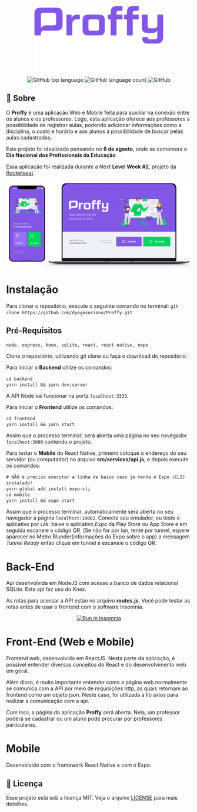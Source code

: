 <div align="center"><img src=".github/logo.svg" width="350px" /></div>

<p align="center">
  <img alt="GitHub top language" src="https://img.shields.io/github/languages/top/dyegosoriano/proffy?style=flat-square">
  <img alt="GitHub language count" src="https://img.shields.io/github/languages/count/dyegosoriano/proffy?style=flat-square">
  <img alt="GitHub" src="https://img.shields.io/github/license/dyegosoriano/proffy?style=flat-square">
  <br>
</p>

## :bookmark: Sobre

O **Proffy** é uma aplicação Web e Mobile feita para auxiliar na conexão entre os alunos e os professores. Logo, esta aplicação oferece aos professores a possibilidade de registrar aulas, podendo adicionar informações como a disciplina, o custo e horário e aos alunos a possibilidade de buscar pelas aulas cadastradas.

Este projeto foi idealizado pensando no **6 de agosto**, onde se comemora o **Dia Nacional dos Profissionais da Educação**.

Essa aplicação foi realizada durante a Next **Level Week #2**, projeto da [Rocketseat](https://rocketseat.com.br/).

<img src='.github/mockup.png'/>

# Instalação

Para clonar o repositório, execute o seguinte comando no terminal:
`git clone https://github.com/dyegosoriano/Proffy.git`

## Pré-Requisitos

`node, express, knex, sqlite, react, react-native, expo`

Clone o repositório, utilizando git clone ou faça o download do repositório.

Para iniciar o **Backend** utilize os comandos:

```
cd backend
yarn install && yarn dev:server
```

A API Node vai funcionar na porta `localhost:3333`.

Para iniciar o **Frontend** utilize os comandos:

```
cd frontend
yarn install && yarn start
```

Assim que o processo terminar, será aberta uma página no seu navegador `localhost:3000` contendo o projeto.

Para testar o **Mobile** do React Native, primeiro coloque o endereço do seu servidor (ou computador) no arquivo **src/services/api.js**, e depois execute os comandos:

```
# NÃO é preciso executar a linha de baixo caso ja tenha o Expo (CLI) instalado!
yarn global add install expo-cli
cd mobile
yarn install && expo start
```

Assim que o processo terminar, automaticamente será aberta no seu navegador a página `localhost:19002`. Conecte seu emulador, ou teste o aplicativo por `LAN`: baixe o aplicativo _Expo_ da Play Store ou App Store e em seguida escaneie o código QR. (Se não for por lan, tente por tunnel, espere aparecer no Metro Blunder(informações do Expo sobre o app) a mensagem _Tunnel Ready_ então clique em tunnel e escaneie o código QR.

# Back-End

Api desenvolvida em NodeJS com acesso a banco de dados relacional SQLite. Esta api faz uso do Knex.

As rotas para acessar a API estão no arquivo **routes.js**. Você pode testar as rotas antes de usar o frontend com o software Insomnia.

<div align='center'>
  <a href="https://insomnia.rest/run/?label=Proffy&uri=https%3A%2F%2Fraw.githubusercontent.com%2Fdyegosoriano%2FProffy%2Fmaster%2F.github%2Finsomnia.json" target="_blank">
    <img src="https://insomnia.rest/images/run.svg" alt="Run in Insomnia">
  </a>
</div>

# Front-End (Web e Mobile)

Frontend web, desenvolvido em ReactJS. Nesta parte da aplicação, é possível entender diversos conceitos do React e do desenvolvimento web em geral.

Além disso, é muito importante entender como a página web normalmente se comunica com a API por meio de requisições http, as quais retornam ao frontend como um objeto json. Neste caso, foi utilizada a lib axios para realizar a comunicação com a api.

Com isso, a página da aplicação **Proffy** será aberta. Nela, um professor poderá se cadastrar ou um aluno pode procurar por professores particulares.

# Mobile

Desenvolvido com o framework React Native e com o Expo.

## :memo: Licença

Esse projeto está sob a licença MIT. Veja o arquivo [LICENSE](LICENSE.md) para mais detalhes.
